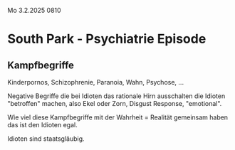 Mo 3.2.2025 0810

# South Park - Psychiatrie Episode

## Kampfbegriffe

Kinderpornos, Schizophrenie,
Paranoia, Wahn, Psychose, ...

Negative Begriffe
die bei Idioten
das rationale Hirn ausschalten
die Idioten "betroffen" machen,
also Ekel oder Zorn,
Disgust Response,
"emotional".

Wie viel diese Kampfbegriffe
mit der Wahrheit = Realität
gemeinsam haben
das ist den Idioten egal.

Idioten sind staatsgläubig.